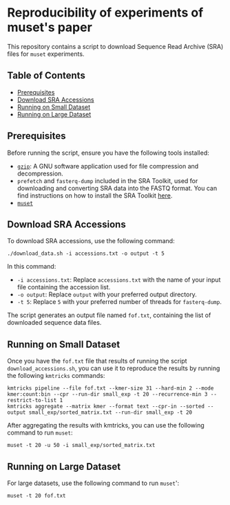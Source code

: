 # Reproducibility of experiments of muset's paper

This repository contains a script to download Sequence Read Archive (SRA) files for `muset` experiments.

## Table of Contents
* [Prerequisites](#prerequisites)
* [Download SRA Accessions](#download-sra-accessions)
* [Running on Small Dataset](#running-on-small-dataset)
* [Running on Large Dataset](#running-on-large-dataset)

## Prerequisites
Before running the script, ensure you have the following tools installed:

- [`gzip`](https://www.gnu.org/software/gzip/gzip.html): A GNU software application used for file compression and decompression.
- `prefetch` and `fasterq-dump` included in the SRA Toolkit, used for downloading and converting SRA data into the FASTQ format. You can find instructions on how to install the SRA Toolkit [here](https://github.com/ncbi/sra-tools/wiki/02.-Installing-SRA-Toolkit).
- [`muset`](https://github.com/CamilaDuitama/muset/tree/main?tab=readme-ov-file#installation)

## Download SRA Accessions

To download SRA accessions, use the following command:

```
./download_data.sh -i accessions.txt -o output -t 5
```

In this command:

- `-i accessions.txt`: Replace `accessions.txt` with the name of your input file containing the accession list.
- `-o output`: Replace `output` with your preferred output directory.
- `-t 5`: Replace `5` with your preferred number of threads for `fasterq-dump`.

The script generates an output file named `fof.txt`, containing the list of downloaded sequence data files.

## Running on Small Dataset

Once you have the `fof.txt` file that results of running the script `download_accessions.sh`, you can use it to reproduce the results by running the following `kmtricks` commands:

```
kmtricks pipeline --file fof.txt --kmer-size 31 --hard-min 2 --mode kmer:count:bin --cpr --run-dir small_exp -t 20 --recurrence-min 3 --restrict-to-list 1
kmtricks aggregate --matrix kmer --format text --cpr-in --sorted --output small_exp/sorted_matrix.txt --run-dir small_exp -t 20

```

After aggregating the results with kmtricks, you can use the following command to run `muset`:

```
muset -t 20 -u 50 -i small_exp/sorted_matrix.txt
```

## Running on Large Dataset

For large datasets, use the following command to run `muset`':

```
muset -t 20 fof.txt
```



